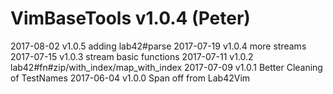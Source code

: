# VimBaseTools v1.0.4 (Peter)

2017-08-02 v1.0.5 adding lab42#parse
2017-07-19 v1.0.4 more streams
2017-07-15 v1.0.3 stream basic functions
2017-07-11 v1.0.2 lab42#fn#zip/with_index/map_with\_index
2017-07-09 v1.0.1 Better Cleaning of TestNames
2017-06-04 v1.0.0 Span off from Lab42Vim
